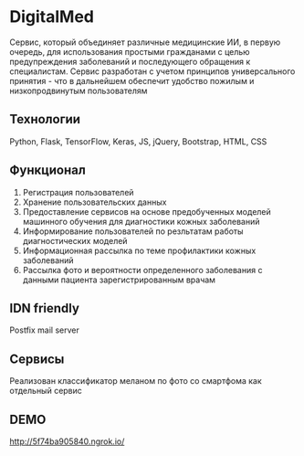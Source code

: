 # DigitalMed

Сервис, который объединяет различные медицинские ИИ, в первую очередь, для использования простыми гражданами с целью предупреждения заболеваний и последующего обращения к специалистам. Сервис разработан с учетом принципов универсального принятия - что в дальнейшем обеспечит удобство пожилым и низкопродвинутым пользователям

## Технологии

Python, Flask, TensorFlow, Keras, JS, jQuery, Bootstrap, HTML, CSS

## Функционал

1. Регистрация пользователей
2. Хранение пользовательских данных
3. Предоставление сервисов на основе предобученных моделей машинного обучения
   для диагностики кожных заболеваний
4. Информирование пользователей по резльтатам работы диагностических моделей
5. Информационная рассылка по теме профилактики кожных заболеваний
6. Рассылка фото и вероятности определенного заболевания с данными пациента зарегистрированным врачам

## IDN friendly

Postfix mail server

## Сервисы

Реализован классификатор меланом по фото со смартфома как отдельный сервис

## DEMO

http://5f74ba905840.ngrok.io/


